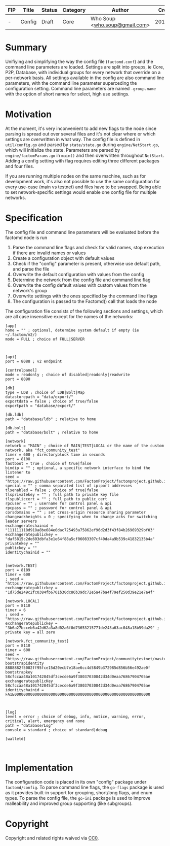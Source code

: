 | FIP   | Title         | Status | Category               | Author                                     | Created    |
| ----- | ------------- | ------ | ---------------------- | ------------------------------------------ | ---------- |
| -     | Config  | Draft  | Core       | Who Soup \<<who.soup@gmail.com>\>       | 20190520   |


# Summary

Unifiying and simplifying the way the config file (`factomd.conf`) and the command line parameters are loaded. Settings are split into groups, ie Core, P2P, Database, with individual groups for every network that override on a per-network basis. All settings available in the config are also command line parameters, with the command line parameter superceding the configuration setting. Command line parameters are named `-group.name` with the option of short names for select, high use settings. 

# Motivation

At the moment, it's very inconvenient to add new flags to the node since parsing is spread out over several files and it's not clear where or which settings are overwritten in what way. The config file is defined in `util/config.go` and parsed by `state/state.go` during `engine/NetStart.go`, which will initialize the state. Parameters are parsed by `engine/factomParams.go` in `main()` and then overwritten throughout `NetStart`. Adding a config setting with flag requires editing three different packages and four files. 

If you are running multiple nodes on the same machine, such as for development work, it's also not possible to use the same configuration for every use-case (main vs testnet) and files have to be swapped. Being able to set network-specific settings would enable one config file for multiple networks. 


# Specification

The config file and command line parameters will be evaluated before the factomd node is run

1. Parse the command line flags and check for valid names, stop execution if there are invalid names or values
2. Create a configuration object with default values
3. Check if the "config" parameter is present, otherwise use default path, and parse the file
4. Overwrite the default configuration with values from the config
5. Determine the network from the config file and command line flag
6. Overwrite the config default values with custom values from the network's group
7. Overwrite settings with the ones specified by the command line flags
8. The configuration is passed to the Factomd() call that loads the node

The configuration file consists of the following sections and settings, which are all case insensitive except for the names of the networks:
```
[app]
home = "" ; optional, determine system default if empty (ie ~/.factom/m2/)
mode = FULL ; choice of FULL|SERVER



[api]
port = 8088 ; v2 endpoint

[controlpanel]
mode = readonly ; choice of disabled|readonly|readwrite
port = 8090

[db]
type = LDB ; choice of LDB|Bolt|Map
datastorepath = "data/export/"
exportdata = false ; choice of true/false
exportpath = "database/export/"

[db.ldb]
path = "database/ldb" ; relative to home

[db.bolt]
path = "database/bolt" ; relative to home

[network]
network = "MAIN" ; choice of MAIN|TEST|LOCAL or the name of the custom network, aka "fct_community_test"
timer = 600 ; directoryblock time in seconds
port = 8108
fastboot = true ; choice of true|false
bindip = "" ; optional, a specific network interface to bind the listener to
seed = "https://raw.githubusercontent.com/FactomProject/factomproject.github.io/master/seed/mainseed.txt"
special = "" ; comma separated list of ip:port addresses
tlsenabled = false ; choice of true|false
tlsprivatekey = "" ; full path to private key file
tlspubliccert = "" ; full path to public cert
rpcuser = "" ; username for control panel & api
rpcpass = "" ; password for control panel & api
corsdomains = "" ; set cross-origin resource sharing parameter
changeackheights = 0 ; specifying when to change acks for switching leader servers
exchangeratechainid = "111111118d918a8be684e0dac725493a75862ef96d2d3f43f84b26969329bf03"
exchangeratepublickey = "daf5815c2de603dbfa3e1e64f88a5cf06083307cf40da4a9b539c41832135b4a"
privatekey = ""
publickey = ""
identitychainid = ""


[network.TEST]
port = 8109
timer = 600
; seed = "https://raw.githubusercontent.com/FactomProject/factomproject.github.io/master/seed/testseed.txt"
exchangeratepublickey = "1d75de249c2fc0384fb6701b30dc86b39dc72e5a47ba4f79ef250d39e21e7a4f"

[network.LOCAL]
port = 8110
timer = 6
; seed = "https://raw.githubusercontent.com/FactomProject/factomproject.github.io/master/seed/localseed.txt"
exchangeratepublickey = "3b6a27bcceb6a42d62a3a8d02a6f0d73653215771de243a63ac048a18b59da29" ; private key = all zero

[network.fct_community_test]
port = 8110
timer = 600
seed = "https://raw.githubusercontent.com/FactomProject/communitytestnet/master/seeds/testnetseeds.txt"
bootstrapidentity               = 8888882f5002ff95fce15d20ecb7e18ae6cc4d5849b372985d856b56e492ae0f
bootstrapkey                    = 58cfccaa48a101742845df3cecde6a9f38037030842d34d0eaa76867904705ae
exchangeratepublicKey        = 58cfccaa48a101742845df3cecde6a9f38037030842d34d0eaa76867904705ae
identitychainid = FA1E000000000000000000000000000000000000000000000000000000000000



[log]
level = error ; choice of debug, info, notice, warning, error, critical, alert, emergency and none
path = "database/Log"
console = standard ; choice of standard|debug

[walletd]



```


# Implementation

The configuration code is placed in its own "config" package under `factomd/config`. To parse command line flags, the `go-flags` package is used as it provides built-in support for grouping, short/long flags, and enum types. To parse the config file, the `go-ini` package is used to improve malleability and improved group supporting (like subgroups).

# Copyright

Copyright and related rights waived via
[CC0](https://creativecommons.org/publicdomain/zero/1.0/).

